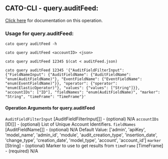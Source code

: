 
## CATO-CLI - query.auditFeed:
[Click here](https://api.catonetworks.com/documentation/#query-auditFeed) for documentation on this operation.

### Usage for query.auditFeed:

`cato query auditFeed -h`

`cato query auditFeed <accountID> <json>`

`cato query auditFeed 12345 $(cat < auditFeed.json)`

`cato query auditFeed 12345 '{"AuditFieldFilterInput": {"FieldNameInput": {"AuditFieldName": {"AuditFieldName": "enum(AuditFieldName)"}, "EventFieldName": {"EventFieldName": "enum(EventFieldName)"}}, "operator": {"operator": "enum(ElasticOperator)"}, "values": {"values": ["String"]}}, "accountIDs": ["ID"], "fieldNames": "enum(AuditFieldName)", "marker": "String", "timeFrame": "TimeFrame"}'`

#### Operation Arguments for query.auditFeed ####
`AuditFieldFilterInput` [AuditFieldFilterInput[]] - (optional) N/A 
`accountIDs` [ID[]] - (optional) List of Unique Account Identifiers. 
`fieldNames` [AuditFieldName[]] - (optional) N/A Default Value: ['admin', 'apiKey', 'model_name', 'admin_id', 'module', 'audit_creation_type', 'insertion_date', 'change_type', 'creation_date', 'model_type', 'account', 'account_id']
`marker` [String] - (optional) Marker to use to get results from 
`timeFrame` [TimeFrame] - (required) N/A 
